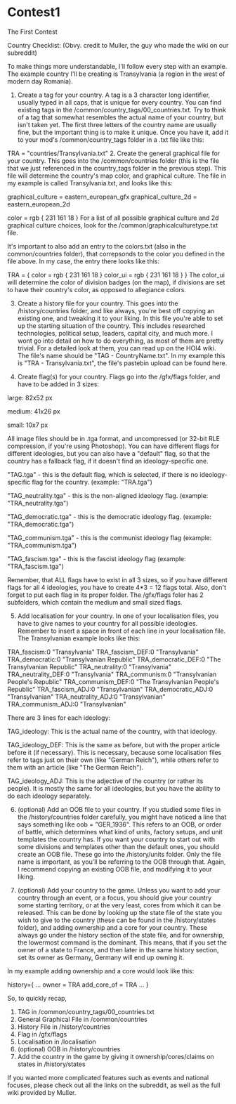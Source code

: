 # Contest1
The First Contest


Country Checklist: (Obvy. credit to Muller, the guy who made the wiki on our subreddit)

To make things more understandable, I'll follow every step with an example. The example country I'll be creating is Transylvania (a region in the west of modern day Romania).

1. Create a tag for your country. A tag is a 3 character long identifier, usually typed in all caps, that is unique for every country. You can find existing tags in the /common/country_tags/00_countries.txt. Try to think of a tag that somewhat resembles the actual name of your country, but isn't taken yet. The first three letters of the country name are usually fine, but the important thing is to make it unique. Once you have it, add it to your mod's /common/country_tags folder in a .txt file like this:

TRA = "countries/Transylvania.txt"
2. Create the general graphical file for your country. This goes into the /common/countries folder (this is the file that we just referenced in the country_tags folder in the previous step). This file will determine the country's map color, and graphical culture. The file in my example is called Transylvania.txt, and looks like this:

graphical_culture = eastern_european_gfx
graphical_culture_2d = eastern_european_2d

color = rgb { 231 161 18 }
For a list of all possible graphical culture and 2d graphical culture choices, look for the /common/graphicalculturetype.txt file.

It's important to also add an entry to the colors.txt (also in the common/countries folder), that correpsonds to the color you defined in the file above. In my case, the entry there looks like this:

TRA = {
    color = rgb { 231 161 18 }
    color_ui = rgb { 231 161 18 }
}
The color_ui will determine the color of division badges (on the map), if divisions are set to have their country's color, as opposed to allegiance colors.

3. Create a history file for your country. This goes into the /history/countries folder, and like always, you're best off copying an existing one, and tweaking it to your liking. In this file you're able to set up the starting situation of the country. This includes researched technologies, political setup, leaders, capital city, and much more. I wont go into detail on how to do everything, as most of them are pretty trivial. For a detailed look at them, you can read up on the HOI4 wiki. The file's name should be "TAG - CountryName.txt". In my example this is "TRA - Transylvania.txt", the file's pastebin upload can be found here.

4. Create flag(s) for your country. Flags go into the /gfx/flags folder, and have to be added in 3 sizes:

large: 82x52 px

medium: 41x26 px

small: 10x7 px

All image files should be in .tga format, and uncompressed (or 32-bit RLE compression, if you're using Photoshop). You can have different flags for different ideologies, but you can also have a "default" flag, so that the country has a fallback flag, if it doesn't find an ideology-specific one.

"TAG.tga" - this is the default flag, which is selected, if there is no ideology-specific flag for the country. (example: "TRA.tga")

"TAG_neutrality.tga" - this is the non-aligned ideology flag. (example: "TRA_neutrality.tga")

"TAG_democratic.tga" - this is the democratic ideology flag. (example: "TRA_democratic.tga")

"TAG_communism.tga" - this is the communist ideology flag (example: "TRA_communism.tga")

"TAG_fascism.tga" - this is the fascist ideology flag (example: "TRA_fascism.tga")

Remember, that ALL flags have to exist in all 3 sizes, so if you have different flags for all 4 ideologies, you have to create 4*3 = 12 flags total. Also, don't forget to put each flag in its proper folder. The /gfx/flags foler has 2 subfolders, which contain the medium and small sized flags.

5. Add localisation for your country. In one of your localisation files, you have to give names to your country for all possible ideologies. Remember to insert a space in front of each line in your localisation file. The Transylvanian example looks like this:

 TRA_fascism:0 "Transylvania"
 TRA_fascism_DEF:0 "Transylvania"
 TRA_democratic:0 "Transylvanian Republic"
 TRA_democratic_DEF:0 "The Transylvanian Republic"
 TRA_neutrality:0 "Transylvania"
 TRA_neutrality_DEF:0 "Transylvania"
 TRA_communism:0 "Transylvanian People's Republic"
 TRA_communism_DEF:0 "The Transylvanian People's Republic"
 TRA_fascism_ADJ:0 "Transylvanian"
 TRA_democratic_ADJ:0 "Transylvanian" 
 TRA_neutrality_ADJ:0 "Transylvanian"
 TRA_communism_ADJ:0 "Transylvanian"
 
There are 3 lines for each ideology:

TAG_ideology: This is the actual name of the country, with that ideology.

TAG_ideology_DEF: This is the same as before, but with the proper article before it (if necessary). This is necessary, because some localisation files refer to tags just on their own (like "German Reich"), while others refer to them with an article (like "The German Reich").

TAG_ideology_ADJ: This is the adjective of the country (or rather its people). It is mostly the same for all ideologies, but you have the ability to do each ideology separately.

6. (optional) Add an OOB file to your country. If you studied some files in the /history/countries folder carefully, you might have noticed a line that says something like oob = "GER_1936". This refers to an OOB, or order of battle, which determines what kind of units, factory setups, and unit templates the country has. If you want your country to start out with some divisions and templates other than the default ones, you should create an OOB file. These go into the /history/units folder. Only the file name is important, as you'll be referring to the OOB through that. Again, I recommend copying an existing OOB file, and modifying it to your liking.

7. (optional) Add your country to the game. Unless you want to add your country through an event, or a focus, you should give your country some starting territory, or at the very least, cores from which it can be released. This can be done by looking up the state file of the state you wish to give to the country (these can be found in the /history/states folder), and adding ownership and a core for your country. These always go under the history section of the state file, and for ownership, the lowermost command is the dominant. This means, that if you set the owner of a state to France, and then later in the same history section, set its owner as Germany, Germany will end up owning it.

In my example adding ownership and a core would look like this:

history={
    ...
    owner = TRA
    add_core_of = TRA
    ...
}


So, to quickly recap,

1. TAG in /common/country_tags/00_countries.txt
2. General Graphical File in  /common/countries
3. History File in /history/countries
4. Flag in /gfx/flags
5. Localisation in /localisation
6. (optional) OOB in /history/countries
7. Add the country in the game by giving it ownership/cores/claims on states in /history/states

If you wanted more complicated features such as events and national focuses, please check out all the links on the subreddit, as well as the full wiki provided by Muller.
